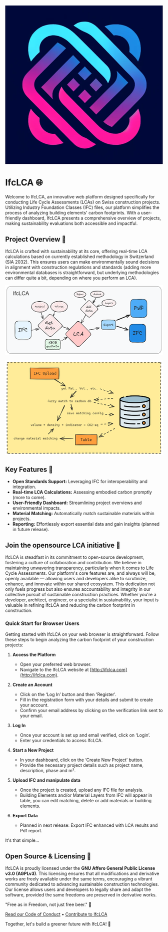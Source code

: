 ![Logo](/public/logo.png)

# IfcLCA 🌐

Welcome to IfcLCA, an innovative web platform designed specifically for conducting Life Cycle Assessments (LCAs) on Swiss construction projects. Utilizing Industry Foundation Classes (IFC) files, our platform simplifies the process of analyzing building elements' carbon footprints. With a user-friendly dashboard, IfcLCA presents a comprehensive overview of projects, making sustainability evaluations both accessible and impactful.

## Project Overview 🏢

IfcLCA is crafted with sustainability at its core, offering real-time LCA calculations based on currently established methodology in Switzerland (SIA 2032). This ensures users can make environmentally sound decisions in alignment with construction regulations and standards (adding more environmental databases is straightforward, but underlying methodologies can differ quite a bit, depending on where you perform an LCA).

![Process Diagram](/public/process.png)

![Data Flow](/public/WebAppDataFlow.png)

## Key Features 🔑

- **Open Standards Support:** Leveraging IFC for interoperability and integration.
- **Real-time LCA Calculations:** Assessing embodied carbon promptly (more to come).
- **User-Friendly Dashboard:** Streamlining project overviews and environmental impacts.
- **Material Matching:** Automatically match sustainable materials within projects.
- **Reporting:** Effortlessly export essential data and gain insights (planned in future release).

## Join the opensource LCA initiative 🚀

IfcLCA is steadfast in its commitment to open-source development, fostering a culture of collaboration and contribution. We believe in maintaining unwavering transparency, particularly when it comes to Life Cycle Assessments.
Our platform's core features are, and always will be, openly available — allowing users and developers alike to scrutinize, enhance, and innovate within our shared ecosystem.
This dedication not only fuels progress but also ensures accountability and integrity in our collective pursuit of sustainable construction practices.
Whether you're a developer, architect, engineer, or a specialist in sustainability, your input is valuable in refining IfcLCA and reducing the carbon footprint in construction.

### Quick Start for Browser Users

Getting started with IfcLCA on your web browser is straightforward. Follow these steps to begin analyzing the carbon footprint of your construction projects:

1. **Access the Platform**

   - Open your preferred web browser.
   - Navigate to the IfcLCA website at [http://ifclca.com](http://ifclca.com).

2. **Create an Account**

   - Click on the ‘Log In’ button and then 'Register'.
   - Fill in the registration form with your details and submit to create your account.
   - Confirm your email address by clicking on the verification link sent to your email.

3. **Log In**

   - Once your account is set up and email verified, click on ‘Login’.
   - Enter your credentials to access IfcLCA.

4. **Start a New Project**

   - In your dashboard, click on the ‘Create New Project’ button.
   - Provide the necessary project details such as project name, description, phase and m².

5. **Upload IFC and manipulate data**

   - Once the project is created, upload any IFC file for analysis.
   - Building Elements and/or Material Layers from IFC will appear in table, you can edit matching, delete or add materials or building elements.

6. **Export Data**
   - Planned in next release: Export IFC enhanced with LCA results and Pdf report.

It's that simple...

## Open Source & Licensing 📄

IfcLCA is proudly licensed under the **GNU Affero General Public License v3.0 (AGPLv3)**. This licensing ensures that all modifications and derivative works are freely available under the same terms, encouraging a vibrant community dedicated to advancing sustainable construction technologies.
Our license allows users and developers to legally share and adapt the software, provided the same freedoms are preserved in derivative works.

"Free as in Freedom, not just free beer." 🍻

[Read our Code of Conduct](CODE_OF_CONDUCT.md) • [Contribute to IfcLCA](CONTRIBUTING.md)

Together, let's build a greener future with IfcLCA! 🌿
